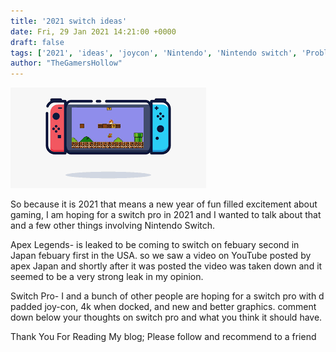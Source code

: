 ```yaml
---
title: '2021 switch ideas'
date: Fri, 29 Jan 2021 14:21:00 +0000
draft: false
tags: ['2021', 'ideas', 'joycon', 'Nintendo', 'Nintendo switch', 'Problems', 'Uncategorized', 'video games']
author: "TheGamersHollow"
---
```


![](images/Nintendo-switch-clipart.png)

  

  

So because it is 2021 that means a new year of fun filled excitement about gaming, I am hoping for a switch pro in 2021 and I wanted to talk about that and a few other things involving Nintendo Switch.

  

Apex Legends- is leaked to be coming to switch on febuary second in Japan febuary first in the USA. so we saw a video on YouTube posted by apex Japan and shortly after it was posted the video was taken down and it seemed to be a very strong leak in my opinion.

  

Switch Pro- I and a bunch of other people are hoping for a switch pro with d padded joy-con, 4k when docked, and new and better graphics. comment down below your thoughts on switch pro and what you think it should have.

  

Thank You For Reading My blog; Please follow and recommend to a friend